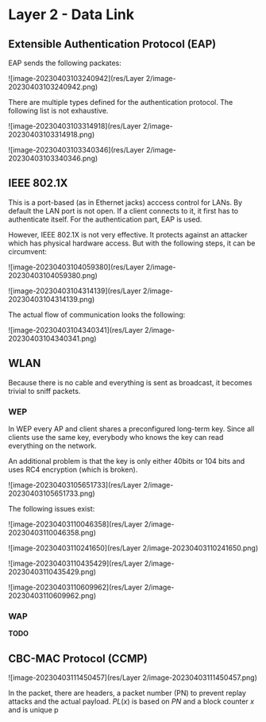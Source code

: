 # Layer 2 - Data Link

## Extensible Authentication Protocol (EAP)

EAP sends the following packates:

![image-20230403103240942](res/Layer 2/image-20230403103240942.png)

There are multiple types defined for the authentication protocol. The following list is not exhaustive.

![image-20230403103314918](res/Layer 2/image-20230403103314918.png)

![image-20230403103340346](res/Layer 2/image-20230403103340346.png)

## IEEE 802.1X

This is a port-based (as in Ethernet jacks) acccess control for LANs. By default the LAN port is not open. If a client connects to it, it first has to authenticate itself. For the authentication part, EAP is used.

However, IEEE 802.1X is not very effective. It protects against an attacker which has physical hardware access. But with the following steps, it can be circumvent:

![image-20230403104059380](res/Layer 2/image-20230403104059380.png)

![image-20230403104314139](res/Layer 2/image-20230403104314139.png)

The actual flow of communication looks the following:

![image-20230403104340341](res/Layer 2/image-20230403104340341.png)

## WLAN

Because there is no cable and everything is sent as broadcast, it becomes trivial to sniff packets. 

### WEP

In WEP every AP and client shares a preconfigured long-term key. Since all clients use the same key, everybody who knows the key can read everything on the network.

An additional problem is that the key is only either 40bits or 104 bits and uses RC4 encryption (which is broken).

![image-20230403105651733](res/Layer 2/image-20230403105651733.png)

The following issues exist:

![image-20230403110046358](res/Layer 2/image-20230403110046358.png)

![image-20230403110241650](res/Layer 2/image-20230403110241650.png)

![image-20230403110435429](res/Layer 2/image-20230403110435429.png)

![image-20230403110609962](res/Layer 2/image-20230403110609962.png)

### WAP

**TODO**

## CBC-MAC Protocol (CCMP)

![image-20230403111450457](res/Layer 2/image-20230403111450457.png)

In the packet, there are headers, a packet number (PN) to prevent replay attacks and the actual payload. $PL(x)$ is based on $PN$ and a block counter $x$ and is unique p